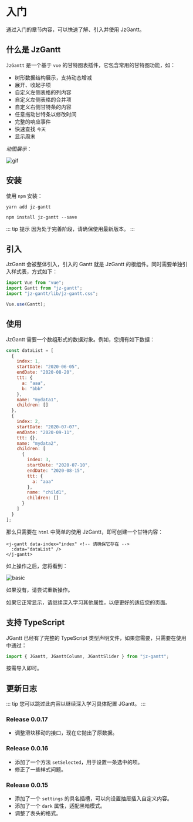 # 入门

<Description author="jeremyjone" version="0.0.17" date="2020-12-22" copyright="jeremyjone" />

通过入门的章节内容，可以快速了解、引入并使用 JzGantt。

## 什么是 JzGantt

`JzGantt` 是一个基于 `vue` 的甘特图表插件，它包含常用的甘特图功能，如：

- 树形数据结构展示，支持动态增减
- 展开、收起子项
- 自定义左侧表格的列内容
- 自定义左侧表格的合并项
- 自定义右侧甘特条的内容
- 任意拖动甘特条以修改时间
- 完整的响应事件
- 快速查找 `今天`
- 显示周末

*动图展示*：

<img :src="$withBase('/assets/gantt_v0.gif')" alt="gif">

## 安装

使用 `npm` 安装：

<CodeGroup>
  <CodeGroupItem title="YARN">

```bash:no-line-numbers
yarn add jz-gantt
```

  </CodeGroupItem>

  <CodeGroupItem title="NPM" active>

```bash:no-line-numbers
npm install jz-gantt --save
```

  </CodeGroupItem>
</CodeGroup>

::: tip 提示
因为处于完善阶段，请确保使用最新版本。
:::

## 引入

JzGantt 会被整体引入，引入的 Gantt 就是 JzGantt 的根组件。同时需要单独引入样式表，方式如下：

```js
import Vue from "vue";
import Gantt from "jz-gantt";
import "jz-gantt/lib/jz-gantt.css";

Vue.use(Gantt);
```

## 使用

JzGantt 需要一个数组形式的数据对象。例如，您拥有如下数据：

```js
const dataList = [
  {
    index: 1,
    startDate: "2020-06-05",
    endDate: "2020-08-20",
    ttt: {
      a: "aaa",
      b: "bbb"
    },
    name: "mydata1",
    children: []
  },
  {
    index: 2,
    startDate: "2020-07-07",
    endDate: "2020-09-11",
    ttt: {},
    name: "mydata2",
    children: [
      {
        index: 3,
        startDate: "2020-07-10",
        endDate: "2020-08-15",
        ttt: {
          a: "aaa"
        },
        name: "child1",
        children: []
      }
    ]
  }
];
```

那么只需要在 `html` 中简单的使用 JzGantt，即可创建一个甘特内容：

```html{2}
<j-gantt data-index="index" <!-- 请确保它存在 -->
  :data="dataList" />
</j-gantt>
```

如上操作之后，您将看到：

<img :src="$withBase('/assets/basic.png')" alt="basic">

如果没有，请尝试重新操作。

如果它正常显示，请继续深入学习其他属性，以便更好的适应您的页面。

## 支持 TypeScript

JGantt 已经有了完整的 TypeScript 类型声明文件，如果您需要，只需要在使用中通过：

```js
import { JGantt, JGanttColumn, JGanttSlider } from "jz-gantt";
```

按需导入即可。

## 更新日志

::: tip
您可以跳过此内容以继续深入学习具体配置 JGantt。
:::

### Release 0.0.17

- 调整滑块移动的接口，现在它抛出了原数据。

### Release 0.0.16

- 添加了一个方法 `setSelected`，用于设置一条选中的项。
- 修正了一些样式问题。

### Release 0.0.15

- 添加了一个 `settings` 的具名插槽，可以向设置抽屉插入自定义内容。
- 添加了一个 `dark` 属性，适配黑暗模式。
- 调整了表头的格式。
